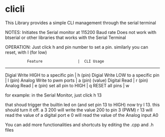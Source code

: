 # clicli

This Library provides a simple CLI management through the serial terminal

NOTES:
Initiates the Serial monitor at 115200 Baud rate
Does not work with btserial or other libraries that works with the Serial Terminal

OPERATION:
Just click h and pin number to set a pin. similarly you can reset, with l (for low)

              Feature                |  CLI Usage
___________________________________________________
 Digial Write HIGH to a specific pin |  h (pin)
 Digial Write LOW to a specific pin  |  l (pin)
 Analog Write to pwm ports           |  a (pin) (value)
 Digital Read                        |  r (pin)
 Analog Read                         |  e (pin)
 set all pin to HIGH                 |  q
 RESET all pins                      |  w


for example:
in the Serial Monitor, just click 
h 13

that shoud trigger the builtin led on (and set pin 13 to HIGH)
now try l 13.
this should turn it off.
a 3 200 will write the value 200 to pin 3 (PWM)
r 13
will read the value of a digital port
e 0
will read the value of the Analog input A0


You can add more functionalities and shortcuts by editing the .cpp and .h files
